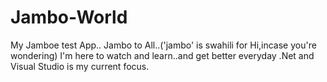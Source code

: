 # Jambo-World
My Jamboe test App..
Jambo to All..('jambo' is swahili for Hi,incase you're wondering)
I'm here to watch and learn..and get better everyday
.Net and Visual Studio is my current focus.
